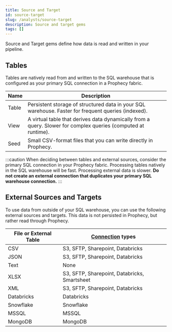 ```yaml
---
title: Source and Target
id: source-target
slug: /analysts/source-target
description: Source and target gems
tags: []
---
```


Source and Target gems define how data is read and written in your pipeline.

## Tables

Tables are natively read from and written to the SQL warehouse that is configured as your primary SQL connection in a Prophecy fabric.

| Name  | Description                                                                                                   |
| ----- | ------------------------------------------------------------------------------------------------------------- |
| Table | Persistent storage of structured data in your SQL warehouse. Faster for frequent queries (indexed).           |
| View  | A virtual table that derives data dynamically from a query. Slower for complex queries (computed at runtime). |
| Seed  | Small CSV-format files that you can write directly in Prophecy.                                               |

:::caution
When deciding between tables and external sources, consider the primary SQL connection in your Prophecy fabric. Processing tables natively in the SQL warehouse will be fast. Processing external data is slower. **Do not create an external connection that duplicates your primary SQL warehouse connection.**
:::

## External Sources and Targets

To use data from outside of your SQL warehouse, you can use the following external sources and targets. This data is not persisted in Prophecy, but rather read through Prophecy.

| File or External Table | [Connection](docs/analysts/development/connections.md) types |
| ---------------------- | ------------------------------------------------------------ |
| CSV                    | S3, SFTP, Sharepoint, Databricks                             |
| JSON                   | S3, SFTP, Sharepoint, Databricks                             |
| Text                   | None                                                         |
| XLSX                   | S3, SFTP, Sharepoint, Databricks, Smartsheet                 |
| XML                    | S3, SFTP, Sharepoint, Databricks                             |
| Databricks             | Databricks                                                   |
| Snowflake              | Snowflake                                                    |
| MSSQL                  | MSSQL                                                        |
| MongoDB                | MongoDB                                                      |
